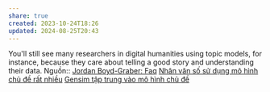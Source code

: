 ```yaml
---
share: true
created: 2023-10-24T18:26
updated: 2024-08-25T20:43
---
```

You'll still see many researchers in digital humanities using topic models, for instance, because they care about telling a good story and understanding their data.
Nguồn:: [Jordan Boyd-Graber: Faq](http://users.umiacs.umd.edu/~jbg/static/faq.html)
[Nhân văn số sử dụng mô hình chủ đề rất nhiều](Nh%C3%A2n%20v%C4%83n%20s%E1%BB%91%20s%E1%BB%AD%20d%E1%BB%A5ng%20m%C3%B4%20h%C3%ACnh%20ch%E1%BB%A7%20%C4%91%E1%BB%81%20r%E1%BA%A5t%20nhi%E1%BB%81u.md) 
[Gensim tập trung vào mô hình chủ đề](../Gensim%20t%E1%BA%ADp%20trung%20v%C3%A0o%20m%C3%B4%20h%C3%ACnh%20ch%E1%BB%A7%20%C4%91%E1%BB%81.md) 
